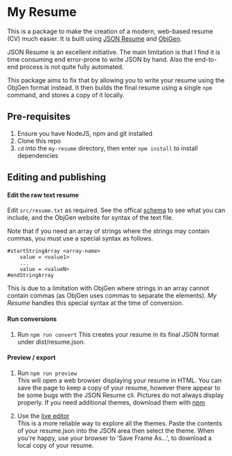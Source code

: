 # My Resume

This is a package to make the creation of a modern, web-based resume (CV) much easier.  It is built using [JSON Resume](https://jsonresume.org) and [ObjGen](https://www.npmjs.com/package/objgen).

JSON Resume is an excellent initiative.  The main limitation is that I find it is time consuming end error-prone to write JSON by hand.  Also the end-to-end process  is not quite fully automated.

This package aims to fix that by allowing you to write your resume using the ObjGen format instead.  It then builds the final resume using a single `npm` command, and stores a copy of it locally.


## Pre-requisites
1. Ensure you have NodeJS, npm and git installed 
1. Clone this repo
1. `cd` into the `my-resume` directory, then enter `npm install` to install dependencies


## Editing and publishing

#### Edit the raw text resume
Edit `src/resume.txt` as required.  See the offical [schema](https://jsonresume.org/schema/) to see what you can include, and the ObjGen website for syntax of the text file.

Note that if you need an array of strings where the strings may contain commas, you must use a special syntax as follows.

```
#startStringArray <array-name>
    value = <value1>
    ...
    value = <valueN>
#endStringArray
```

This is due to a limitation with ObjGen where strings in an array cannot contain commas (as ObjGen uses commas to separate the elements).  _My Resume_ handles this special syntax at the time of conversion.

#### Run conversions
1. Run `npm run convert`
This creates your resume in its final JSON format under dist/resume.json.

#### Preview / export
1. Run `npm run preview`  
This will open a web browser displaying your resume in HTML.  You can save the page to keep a copy of your resume, however there appear to be some bugs with the JSON Resume cli.  Pictures do not always display properly.  If you need additional themes, download them with [npm](https://www.npmjs.com/search?q=json+resume+theme)

1. Use the [live editor](http://registry.jsonresume.org/)  
This is a more reliable way to explore all the themes.  Paste the contents of your resume.json into the JSON area then select the theme.  When you're happy, use your browser to 'Save Frame As...', to download a local copy of your resume.
